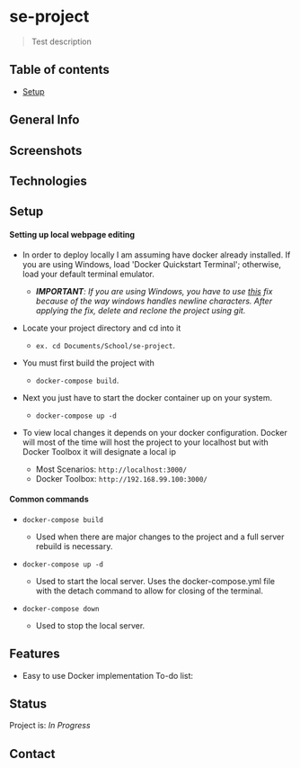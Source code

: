# se-project
> Test description

## Table of contents
* [Setup](#setup)

## General Info

## Screenshots

## Technologies

## Setup
#### Setting up local webpage editing
  - In order to deploy locally I am assuming have docker already installed. If you are using Windows, load 'Docker Quickstart Terminal'; otherwise, load your default terminal emulator.
    - _**IMPORTANT**: If you are using Windows, you have to use [this](https://github.com/docker/labs/issues/215#issuecomment-304596295) fix because of the way windows handles newline characters. After applying the fix, delete and reclone the project using git._
    
  - Locate your project directory and cd into it 
    - ``` ex. cd Documents/School/se-project ```.
    
  - You must first build the project with 
    - ``` docker-compose build ```.
  
  - Next you just have to start the docker container up on your system. 
    - ``` docker-compose up -d ```
  
  - To view local changes it depends on your docker configuration. Docker will most of the time will host the project to your localhost but with Docker Toolbox it will designate a local ip
    - Most Scenarios: ``` http://localhost:3000/ ```
    - Docker Toolbox: ``` http://192.168.99.100:3000/ ``` 
#### Common commands
  - ``` docker-compose build ```
    - Used when there are major changes to the project and a full server rebuild is necessary. 
    
  - ``` docker-compose up -d ```
    - Used to start the local server. Uses the docker-compose.yml file with the detach command to allow for closing of the terminal.
    
  - ``` docker-compose down ```
    - Used to stop the local server. 

## Features
* Easy to use Docker implementation
To-do list:

## Status
Project is: _In Progress_

## Contact
